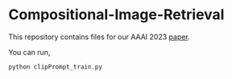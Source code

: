 # Compositional-Image-Retrieval

This repository contains files for our AAAI 2023 [paper](https://ojs.aaai.org/index.php/AAAI/article/view/25597).

You can run,
```
python clipPrompt_train.py
```
